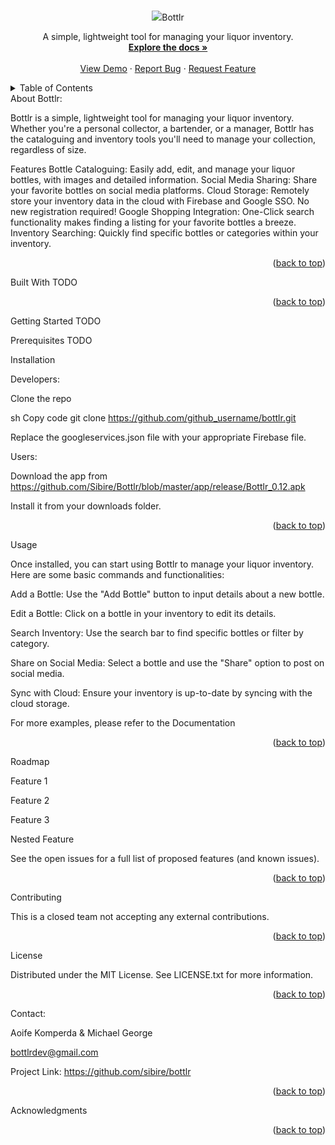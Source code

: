 <!-- Improved compatibility of back to top link: See: https://github.com/othneildrew/Best-README-Template/pull/73 -->
<a name="readme-top"></a>

<!--
*** Thanks for checking out the Best-README-Template. If you have a suggestion
*** that would make this better, please fork the repo and create a pull request
*** or simply open an issue with the tag "enhancement".
*** Don't forget to give the project a star!
*** Thanks again! Now go create something AMAZING! :D
-->
<!-- PROJECT SHIELDS -->
<!--
*** I'm using markdown "reference style" links for readability.
*** Reference links are enclosed in brackets [ ] instead of parentheses ( ).
*** See the bottom of this document for the declaration of the reference variables
*** for contributors-url, forks-url, etc. This is an optional, concise syntax you may use.
*** https://www.markdownguide.org/basic-syntax/#reference-style-links
-->







<!-- PROJECT LOGO -->
<br />
<div align="center">
  <img src="https://github.com/Sibire/Bottlr/blob/master/app/src/main/res/mipmap-xxxhdpi/ic_launcher.webp>
    
<h3 align="center">Bottlr</h3>
  <p align="center">
    A simple, lightweight tool for managing your liquor inventory.
    <br />
    <a href="https://github.com/github_username/bottlr"><strong>Explore the docs »</strong></a>
    <br />
    <br />
    <a href="https://github.com/github_username/bottlr">View Demo</a>
    ·
    <a href="https://github.com/github_username/bottlr/issues/new?labels=bug&template=bug-report---.md">Report Bug</a>
    ·
    <a href="https://github.com/github_username/bottlr/issues/new?labels=enhancement&template=feature-request---.md">Request Feature</a>
  </p>
</div>
<!-- TABLE OF CONTENTS -->
<details>
  <summary>Table of Contents</summary>
  <ol>
    <li>
      <a href="#about-the-project">About The Project</a>
      <ul>
        <li><a href="#built-with">Built With</a></li>
      </ul>
    </li>
    <li>
      <a href="#getting-started">Getting Started</a>
      <ul>
        <li><a href="#prerequisites">Prerequisites</a></li>
        <li><a href="#installation">Installation</a></li>
      </ul>
    </li>
    <li><a href="#usage">Usage</a></li>
    <li><a href="#roadmap">Roadmap</a></li>
    <li><a href="#contributing">Contributing</a></li>
    <li><a href="#license">License</a></li>
    <li><a href="#contact">Contact</a></li>
    <li><a href="#acknowledgments">Acknowledgments</a></li>
  </ol>
</details>
<!-- ABOUT THE PROJECT -->
About Bottlr:


Bottlr is a simple, lightweight tool for managing your liquor inventory. Whether you're a personal collector, a bartender, or a manager, Bottlr has the cataloguing and inventory tools you'll need to manage your collection, regardless of size.

Features
Bottle Cataloguing: Easily add, edit, and manage your liquor bottles, with images and detailed information.
Social Media Sharing: Share your favorite bottles on social media platforms.
Cloud Storage: Remotely store your inventory data in the cloud with Firebase and Google SSO. No new registration required!
Google Shopping Integration: One-Click search functionality makes finding a listing for your favorite bottles a breeze.
Inventory Searching: Quickly find specific bottles or categories within your inventory.
<p align="right">(<a href="#readme-top">back to top</a>)</p>
Built With
TODO
<p align="right">(<a href="#readme-top">back to top</a>)</p>
<!-- GETTING STARTED -->
Getting Started
TODO

Prerequisites
TODO

Installation

Developers:

Clone the repo

sh
Copy code
git clone https://github.com/github_username/bottlr.git

Replace the googleservices.json file with your appropriate Firebase file.

Users:

Download the app from https://github.com/Sibire/Bottlr/blob/master/app/release/Bottlr_0.12.apk

Install it from your downloads folder.

<p align="right">(<a href="#readme-top">back to top</a>)</p>
<!-- USAGE EXAMPLES -->
Usage

Once installed, you can start using Bottlr to manage your liquor inventory. Here are some basic commands and functionalities:

Add a Bottle: Use the "Add Bottle" button to input details about a new bottle.

Edit a Bottle: Click on a bottle in your inventory to edit its details.

Search Inventory: Use the search bar to find specific bottles or filter by category.

Share on Social Media: Select a bottle and use the "Share" option to post on social media.

Sync with Cloud: Ensure your inventory is up-to-date by syncing with the cloud storage.

For more examples, please refer to the Documentation

<p align="right">(<a href="#readme-top">back to top</a>)</p>
<!-- ROADMAP -->
Roadmap

 Feature 1
 
 Feature 2
 
 Feature 3
 
 Nested Feature
 
See the open issues for a full list of proposed features (and known issues).

<p align="right">(<a href="#readme-top">back to top</a>)</p>
<!-- CONTRIBUTING -->
Contributing

This is a closed team not accepting any external contributions.

<p align="right">(<a href="#readme-top">back to top</a>)</p>
<!-- LICENSE -->
License

Distributed under the MIT License. See LICENSE.txt for more information.

<p align="right">(<a href="#readme-top">back to top</a>)</p>
<!-- CONTACT -->
Contact:

Aoife Komperda & Michael George

bottlrdev@gmail.com

Project Link: https://github.com/sibire/bottlr

<p align="right">(<a href="#readme-top">back to top</a>)</p>
<!-- ACKNOWLEDGMENTS -->
Acknowledgments
<p align="right">(<a href="#readme-top">back to top</a>)</p>
<!-- MARKDOWN LINKS & IMAGES -->
<!-- https://www.markdownguide.org/basic-syntax/#reference-style-links -->
